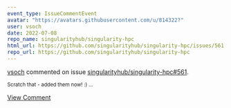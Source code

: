 ```yaml
---
event_type: IssueCommentEvent
avatar: "https://avatars.githubusercontent.com/u/814322?"
user: vsoch
date: 2022-07-08
repo_name: singularityhub/singularity-hpc
html_url: https://github.com/singularityhub/singularity-hpc/issues/561
repo_url: https://github.com/singularityhub/singularity-hpc
---
```


<a href='https://github.com/vsoch' target='_blank'>vsoch</a> commented on issue <a href='https://github.com/singularityhub/singularity-hpc/issues/561' target='_blank'>singularityhub/singularity-hpc#561</a>.

<small>Scratch that - added them now! :) ...</small>

<a href='https://github.com/singularityhub/singularity-hpc/issues/561' target='_blank'>View Comment</a>